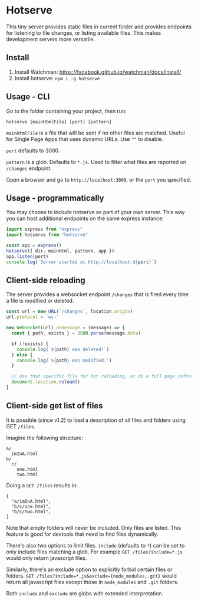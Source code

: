 # Hotserve

This tiny server provides static files in current folder and provides endpoints for listening to file changes, or listing available files. This makes development servers more versatile.

## Install

1. Install Watchman: https://facebook.github.io/watchman/docs/install/
2. Install hotserve: `npm i -g hotserve`

## Usage - CLI

Go to the folder containing your project, then run:

```
hotserve [mainHtmlFile] [port] [pattern]
```

`mainHtmlFile` is a file that will be sent if no other files are matched. Useful for Single Page Apps that uses dynamic URLs. Use `""` to disable.

`port` defaults to 3000.

`pattern` is a glob. Defaults to `*.js`. Used to filter what files are reported on `/changes` endpoint.

Open a browser and go to `http://localhost:3000`, or the `port` you specified.

## Usage - programmatically

You may choose to include hotserve as part of your own server. This way you can host additional endpoints on the same express instance:

```javascript
import express from "express"
import hotserve from "hotserve"

const app = express()
hotserve({ dir, mainHtml, pattern, app })
app.listen(port)
console.log(`Server started at http://localhost:${port}`)
```

## Client-side reloading

The server provides a websocket endpoint `/changes` that is fired every time a file is modified or deleted.

```javascript
const url = new URL(`/changes`, location.origin)
url.protocol = `ws:`

new WebSocket(url).onmessage = (message) => {
  const { path, exists } = JSON.parse(message.data)

  if (!exists) {
    console.log(`${path} was deleted!`)
  } else {
    console.log(`${path} was modified.`)
  }

  // Use that specific file for hot reloading, or do a full page refresh
  document.location.reload()
}
```

## Client-side get list of files

It is possible (since v1.2) to load a description of all files and folders using GET `/files`.

Imagine the following structure:

```
a/
  imInA.html
b/
  c/
    one.html
    two.html
```

Doing a `GET /files` results in:

```
[
  "a/imInA.html",
  "b/c/one.html",
  "b/c/two.html",
]
```

Note that empty folders will never be included. Only files are listed. This feature is good for devtools that need to find files dynamically.

There's also two options to limit files. `include` (defaults to `*`) can be set to only include files matching a glob. For example `GET /files?include=*.js` would only return javascript files.

Similarly, there's an exclude option to explicitly forbid certain files or folders. `GET /files?include=*.js&exclude={node_modules,.git}` would return all javascript files except those in `node_modules` and `.git` folders.

Both `include` and `exclude` are globs with extended interpretation.
